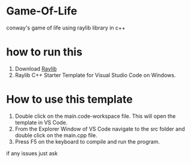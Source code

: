 # Game-Of-Life
conway's game of life using raylib library in c++


# how to run this
1. Download [Raylib](https://www.raylib.com/)
2. Raylib C++ Starter Template for Visual Studio Code on Windows.

# How to use this template
1. Double click on the main.code-workspace file. This will open the template in VS Code.
2. From the Explorer Window of VS Code navigate to the src folder and double click on the main.cpp file.
3. Press F5 on the keyboard to compile and run the program.


if any issues just ask
